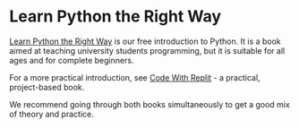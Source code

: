 # Learn Python the Right Way

[Learn Python the Right Way](https://learnpythontherightway.com) is our free introduction to Python. It is a book aimed at teaching university students programming, but it is suitable for all ages and for complete beginners.

For a more practical introduction, see [Code With Replit](./code-with-replit) - a practical, project-based book.

We recommend going through both books simultaneously to get a good mix of theory and practice.
